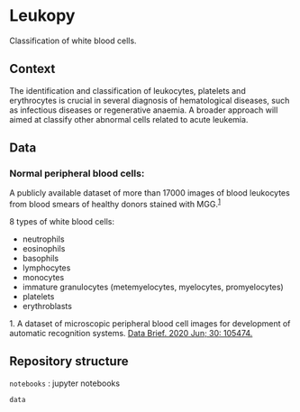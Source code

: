 # Leukopy

Classification of white blood cells.

## Context
The identification and classification of leukocytes, platelets and erythrocytes is crucial in several diagnosis of hematological diseases, such as infectious diseases or regenerative anaemia.
A broader approach will aimed at classify other abnormal cells related to acute leukemia.

## Data

### Normal peripheral blood cells:
A publicly available dataset of more than 17000 images of blood leukocytes from blood smears of healthy donors stained with MGG.<sup>[1](#footnote1)</sup>

8 types of white blood cells:
- neutrophils
- eosinophils
- basophils
- lymphocytes
- monocytes
- immature granulocytes (metemyelocytes, myelocytes, promyelocytes)
- platelets
- erythroblasts

<a name="footnote1">1.</a> A dataset of microscopic peripheral blood cell images for development of automatic recognition systems. [Data Brief. 2020 Jun; 30: 105474.](https://www.ncbi.nlm.nih.gov/pmc/articles/PMC7182702/)


## Repository structure


```notebooks``` : jupyter notebooks  

```data```
